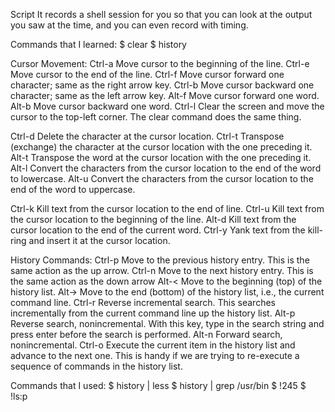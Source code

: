 Script
It records a shell session for you so that you can look at the output you saw at the time, and you can even record with timing.


Commands that I learned:
$ clear
$ history

Cursor Movement:
Ctrl-a    Move cursor to the beginning of the line.
Ctrl-e    Move cursor to the end of the line.
Ctrl-f    Move cursor forward one character; same as the right arrow key.
Ctrl-b    Move cursor backward one character; same as the left arrow key.
Alt-f     Move cursor forward one word.
Alt-b     Move cursor backward one word.
Ctrl-l    Clear the screen and move the cursor to the top-left corner. The clear command does the same thing.

Ctrl-d    Delete the character at the cursor location.
Ctrl-t    Transpose (exchange) the character at the cursor location with the one preceding it.
Alt-t     Transpose the word at the cursor location with the one preceding it.
Alt-l     Convert the characters from the cursor location to the end of the word to lowercase.
Alt-u     Convert the characters from the cursor location to the end of the word to uppercase.

Ctrl-k    Kill text from the cursor location to the end of line.
Ctrl-u    Kill text from the cursor location to the beginning of the line.
Alt-d     Kill text from the cursor location to the end of the current word.
Ctrl-y    Yank text from the kill-ring and insert it at the cursor location.

History Commands:
Ctrl-p    Move to the previous history entry. This is the same action as the up
arrow.
Ctrl-n    Move to the next history entry. This is the same action as the down
arrow
Alt-<     Move to the beginning (top) of the history list.
Alt->     Move to the end (bottom) of the history list, i.e., the current command line.
Ctrl-r    Reverse incremental search. This searches incrementally from the current command line up the history list.
Alt-p     Reverse search, nonincremental. With this key, type in the search string and press enter before the search is performed.
Alt-n     Forward search, nonincremental.
Ctrl-o    Execute the current item in the history list and advance to the next one. This is handy if we are trying to re-execute a sequence of commands in the history list.



Commands that I used:
$ history | less
$ history | grep /usr/bin
$ !245
$ !ls:p

